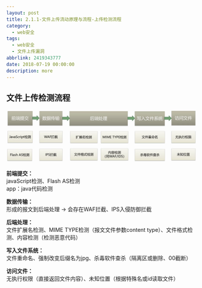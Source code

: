 ```yaml
---
layout: post
title: 2.1.1-文件上传流动原理与流程-上传检测流程
category: 
  - web安全
tags: 
  - web安全
  - 文件上传漏洞
abbrlink: 2419343777
date: 2018-07-19 00:00:00
description: more
---
```


## 文件上传检测流程

![文件上传检测流程](https://raw.githubusercontent.com/tea9/image/master/blog_img/15/01.png)

**前端提交：**  
javaScript检测、Flash AS检测  
app：java代码检测  

**数据传输：**  
形成的报文到后端处理 -> 会存在WAF拦截、IPS入侵防御拦截  

**后端处理：**  
文件扩展名检测、MIME TYPE检测（报文文件参数content type）、文件格式检测、内容检测（检测恶意代码）  

**写入文件系统：**  
文件重命名、强制改变后缀名为jpg、杀毒软件查杀（隔离区或删除、00截断） 

**访问文件：**  
无执行权限（直接返回文件内容）、未知位置（根据特殊名或id读取文件）  
